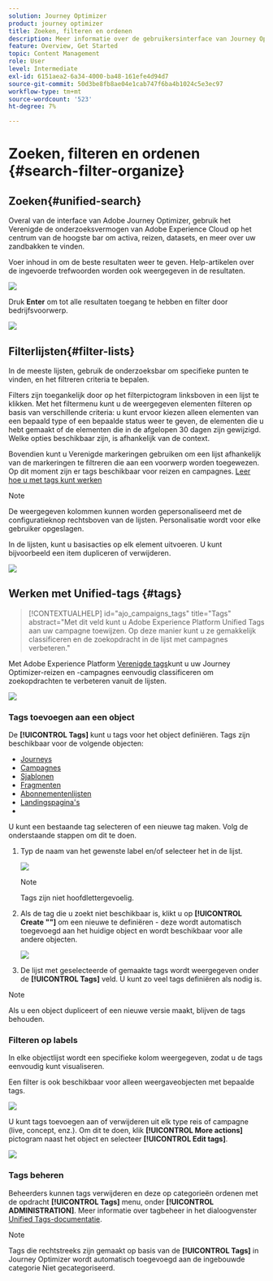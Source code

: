```yaml
---
solution: Journey Optimizer
product: journey optimizer
title: Zoeken, filteren en ordenen
description: Meer informatie over de gebruikersinterface van Journey Optimizer
feature: Overview, Get Started
topic: Content Management
role: User
level: Intermediate
exl-id: 6151aea2-6a34-4000-ba48-161efe4d94d7
source-git-commit: 50d3be8fb8ae04e1cab747f6ba4b1024c5e3ec97
workflow-type: tm+mt
source-wordcount: '523'
ht-degree: 7%

---
```


# Zoeken, filteren en ordenen {#search-filter-organize}

## Zoeken{#unified-search}

Overal van de interface van Adobe Journey Optimizer, gebruik het Verenigde de onderzoeksvermogen van Adobe Experience Cloud op het centrum van de hoogste bar om activa, reizen, datasets, en meer over uw zandbakken te vinden.

Voer inhoud in om de beste resultaten weer te geven. Help-artikelen over de ingevoerde trefwoorden worden ook weergegeven in de resultaten.

![](assets/unified-search.png)

Druk **Enter** om tot alle resultaten toegang te hebben en filter door bedrijfsvoorwerp.

![](assets/search-and-filter.png)

## Filterlijsten{#filter-lists}

In de meeste lijsten, gebruik de onderzoeksbar om specifieke punten te vinden, en het filtreren criteria te bepalen.

Filters zijn toegankelijk door op het filterpictogram linksboven in een lijst te klikken. Met het filtermenu kunt u de weergegeven elementen filteren op basis van verschillende criteria: u kunt ervoor kiezen alleen elementen van een bepaald type of een bepaalde status weer te geven, de elementen die u hebt gemaakt of de elementen die in de afgelopen 30 dagen zijn gewijzigd. Welke opties beschikbaar zijn, is afhankelijk van de context.

Bovendien kunt u Verenigde markeringen gebruiken om een lijst afhankelijk van de markeringen te filtreren die aan een voorwerp worden toegewezen. Op dit moment zijn er tags beschikbaar voor reizen en campagnes. [Leer hoe u met tags kunt werken](#tags)

>[!NOTE]
>
>De weergegeven kolommen kunnen worden gepersonaliseerd met de configuratieknop rechtsboven van de lijsten. Personalisatie wordt voor elke gebruiker opgeslagen.

In de lijsten, kunt u basisacties op elk element uitvoeren. U kunt bijvoorbeeld een item dupliceren of verwijderen.

![](assets/journey4.png)

## Werken met Unified-tags {#tags}

>[!CONTEXTUALHELP]
>id="ajo_campaigns_tags"
>title="Tags"
>abstract="Met dit veld kunt u Adobe Experience Platform Unified Tags aan uw campagne toewijzen. Op deze manier kunt u ze gemakkelijk classificeren en de zoekopdracht in de lijst met campagnes verbeteren."

Met Adobe Experience Platform [Verenigde tags](https://experienceleague.adobe.com/docs/experience-platform/administrative-tags/overview.html)kunt u uw Journey Optimizer-reizen en -campagnes eenvoudig classificeren om zoekopdrachten te verbeteren vanuit de lijsten.

![](../rn/assets/do-not-localize/campaigns-tag.gif)


### Tags toevoegen aan een object

De **[!UICONTROL Tags]** kunt u tags voor het object definiëren. Tags zijn beschikbaar voor de volgende objecten:

* [Journeys](../building-journeys/journey-gs.md#change-properties)
* [Campagnes](../campaigns/create-campaign.md#create)
* [Sjablonen](../content-management/content-templates.md)
* [Fragmenten](../content-management/fragments.md)
* [Abonnementenlijsten](../landing-pages/subscription-list.md)
* [Landingspagina&#39;s](../landing-pages/create-lp.md)
* 

U kunt een bestaande tag selecteren of een nieuwe tag maken. Volg de onderstaande stappen om dit te doen.

1. Typ de naam van het gewenste label en/of selecteer het in de lijst.

   ![](assets/tags1.png)

   >[!NOTE]
   >
   > Tags zijn niet hoofdlettergevoelig.

1. Als de tag die u zoekt niet beschikbaar is, klikt u op **[!UICONTROL Create ""]** om een nieuwe te definiëren - deze wordt automatisch toegevoegd aan het huidige object en wordt beschikbaar voor alle andere objecten.

   ![](assets/tags4.png)

1. De lijst met geselecteerde of gemaakte tags wordt weergegeven onder de **[!UICONTROL Tags]** veld. U kunt zo veel tags definiëren als nodig is.

>[!NOTE]
> 
> Als u een object dupliceert of een nieuwe versie maakt, blijven de tags behouden.

### Filteren op labels

In elke objectlijst wordt een specifieke kolom weergegeven, zodat u de tags eenvoudig kunt visualiseren.

Een filter is ook beschikbaar voor alleen weergaveobjecten met bepaalde tags.

![](assets/tags2.png)

U kunt tags toevoegen aan of verwijderen uit elk type reis of campagne (live, concept, enz.). Om dit te doen, klik **[!UICONTROL More actions]** pictogram naast het object en selecteer **[!UICONTROL Edit tags]**.

![](assets/tags3.png)

### Tags beheren

Beheerders kunnen tags verwijderen en deze op categorieën ordenen met de opdracht **[!UICONTROL Tags]** menu, onder **[!UICONTROL ADMINISTRATION]**. Meer informatie over tagbeheer in het dialoogvenster [Unified Tags-documentatie](https://experienceleague.adobe.com/docs/experience-platform/administrative-tags/ui/managing-tags.html).

>[!NOTE]
>
> Tags die rechtstreeks zijn gemaakt op basis van de **[!UICONTROL Tags]** in Journey Optimizer wordt automatisch toegevoegd aan de ingebouwde categorie Niet gecategoriseerd.
